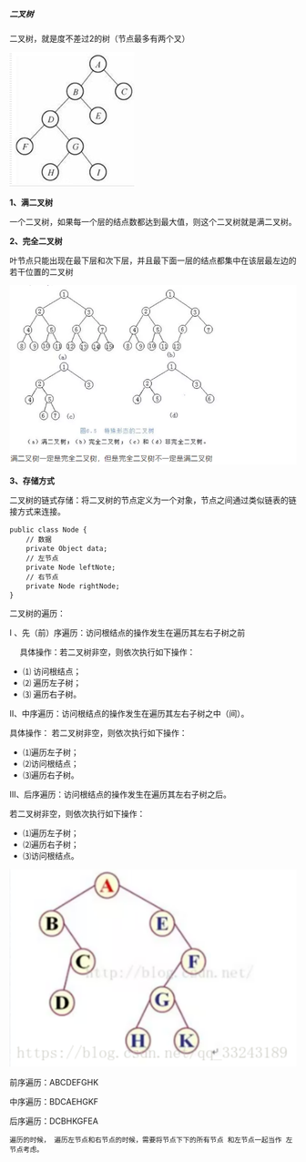 

##### 二叉树

二叉树，就是度不差过2的树（节点最多有两个叉）

![](二叉树的遍历.assets/微信图片_20210202151635.png)

**1、满二叉树**

一个二叉树，如果每一个层的结点数都达到最大值，则这个二叉树就是满二叉树。

**2、完全二叉树**

叶节点只能出现在最下层和次下层，并且最下面一层的结点都集中在该层最左边的若干位置的二叉树

![image-20210202153703675](二叉树的遍历.assets/image-20210202153703675.png)

**3、存储方式**

​	二叉树的链式存储：将二叉树的节点定义为一个对象，节点之间通过类似链表的链接方式来连接。

```
public class Node {
    // 数据
    private Object data;
    // 左节点
    private Node leftNote;
    // 右节点
    private Node rightNode;
}

```

二叉树的遍历：

I 、先（前）序遍历：访问根结点的操作发生在遍历其左右子树之前

　 具体操作：若二叉树非空，则依次执行如下操作：

- ⑴ 访问根结点；
- ⑵ 遍历左子树；
- ⑶ 遍历右子树。

II、中序遍历：访问根结点的操作发生在遍历其左右子树之中（间）。

   具体操作： 若二叉树非空，则依次执行如下操作：

- ⑴遍历左子树；
- ⑵访问根结点；
- ⑶遍历右子树。

III、后序遍历：访问根结点的操作发生在遍历其左右子树之后。

   若二叉树非空，则依次执行如下操作：

- ⑴遍历左子树；
- ⑵遍历右子树；
- ⑶访问根结点。

![image-20210202154540460](二叉树的遍历.assets/image-20210202154540460.png)

前序遍历：ABCDEFGHK

中序遍历：BDCAEHGKF

后序遍历：DCBHKGFEA

```
遍历的时候， 遍历左节点和右节点的时候，需要将节点下下的所有节点 和左节点一起当作 左节点考虑。
```

